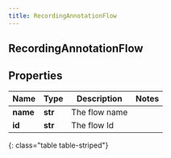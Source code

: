 ```yaml
---
title: RecordingAnnotationFlow
---
```

## RecordingAnnotationFlow

## Properties

|Name | Type | Description | Notes|
|------------ | ------------- | ------------- | -------------|
| **name** | **str** | The flow name | |
| **id** | **str** | The flow Id | |
{: class="table table-striped"}


